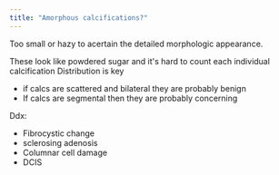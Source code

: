 ```yaml
---
title: "Amorphous calcifications?"
---
```

Too small or hazy to acertain the detailed morphologic appearance.

These look like powdered sugar and it's hard to count each individual calcification 
Distribution is key
- if calcs are scattered and bilateral they are probably benign 
- If calcs are segmental then they are probably concerning 

Ddx:
- Fibrocystic change
- sclerosing adenosis
- Columnar cell damage
- DCIS


